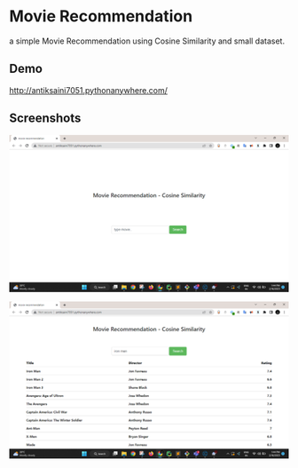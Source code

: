 
# Movie Recommendation

a simple Movie Recommendation using Cosine Similarity and small dataset.




## Demo

http://antiksaini7051.pythonanywhere.com/

## Screenshots

![App Screenshot](https://github.com/antiksaini/movie-recommendation-cosine-similarity/blob/main/screenshots/ss-v1-1.png)

![App Screenshot](https://github.com/antiksaini/movie-recommendation-cosine-similarity/blob/main/screenshots/ss-v1-2.png)
